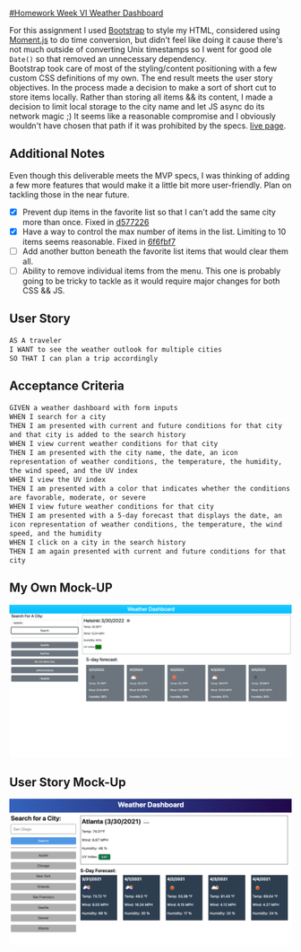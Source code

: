 [#Homework Week VI Weather Dashboard](https://rkutsel.github.io/js-weather-dashboard/)

For this assignment I used
[Bootstrap](https://getbootstrap.com/docs/5.1/getting-started/introduction/) to
style my HTML, considered using [Moment.js](https://momentjs.com) to do time
conversion, but didn't feel like doing it cause there's not much outside of
converting Unix timestamps so I went for good ole `Date()` so that removed an
unnecessary dependency.  
Bootstrap took care of most of the styling/content positioning with a few custom
CSS definitions of my own. The end result meets the user story objectives. In
the process made a decision to make a sort of short cut to store items locally.
Rather than storing all items && its content, I made a decision to limit local
storage to the city name and let JS async do its network magic ;) It seems like
a reasonable compromise and I obviously wouldn't have chosen that path if it was
prohibited by the specs.
[live page](https://rkutsel.github.io/js-weather-dashboard/).

## Additional Notes

Even though this deliverable meets the MVP specs, I was thinking of adding a few
more features that would make it a little bit more user-friendly. Plan on
tackling those in the near future.

- [x] Prevent dup items in the favorite list so that I can't add the same city
      more than once. Fixed in
      [d577226](https://github.com/rkutsel/js-weather-dashboard/commit/d57722621d69105eed78e980aa4702f48e4946f3)
- [x] Have a way to control the max number of items in the list. Limiting to 10
      items seems reasonable. Fixed in
      [6f6fbf7](https://github.com/rkutsel/js-weather-dashboard/commit/6f6fbf7260d60c718f4b3a1015d352061f598967)
- [ ] Add another button beneath the favorite list items that would clear them
      all.
- [ ] Ability to remove individual items from the menu. This one is probably
      going to be tricky to tackle as it would require major changes for both
      CSS && JS.

## User Story

```
AS A traveler
I WANT to see the weather outlook for multiple cities
SO THAT I can plan a trip accordingly
```

## Acceptance Criteria

```
GIVEN a weather dashboard with form inputs
WHEN I search for a city
THEN I am presented with current and future conditions for that city and that city is added to the search history
WHEN I view current weather conditions for that city
THEN I am presented with the city name, the date, an icon representation of weather conditions, the temperature, the humidity, the wind speed, and the UV index
WHEN I view the UV index
THEN I am presented with a color that indicates whether the conditions are favorable, moderate, or severe
WHEN I view future weather conditions for that city
THEN I am presented with a 5-day forecast that displays the date, an icon representation of weather conditions, the temperature, the wind speed, and the humidity
WHEN I click on a city in the search history
THEN I am again presented with current and future conditions for that city
```

## My Own Mock-UP

![my own weather app includes a search option, a list of cities, and a five-day forecast and current weather conditions for Atlanta.](./assets/01-server-side-apis-homework-demo.png)

## User Story Mock-Up

![user-story weather app includes a search option, a list of cities, and a five-day forecast and current weather conditions for Atlanta.](./assets/02-server-side-apis-homework-demo.png)
